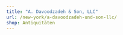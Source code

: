 ```yaml
---
title: "A. Davoodzadeh & Son, LLC"
url: /new-york/a-davoodzadeh-und-son-llc/
shop: Antiquitäten
---
```

